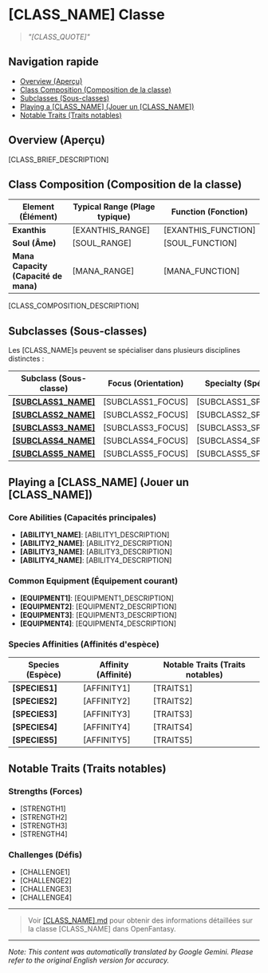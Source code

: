 # [CLASS_NAME] Classe

> *"[CLASS_QUOTE]"*

## Navigation rapide

- [Overview (Aperçu)](#overview)
- [Class Composition (Composition de la classe)](#class-composition)
- [Subclasses (Sous-classes)](#subclasses)
- [Playing a [CLASS_NAME] (Jouer un [CLASS_NAME])](#playing-a-class_name)
- [Notable Traits (Traits notables)](#notable-traits)

## Overview (Aperçu)

[CLASS_BRIEF_DESCRIPTION]

## Class Composition (Composition de la classe)

| Element (Élément) | Typical Range (Plage typique) | Function (Fonction) |
|---------|---------------|----------|
| **Exanthis** | [EXANTHIS_RANGE] | [EXANTHIS_FUNCTION] |
| **Soul (Âme)** | [SOUL_RANGE] | [SOUL_FUNCTION] |
| **Mana Capacity (Capacité de mana)** | [MANA_RANGE] | [MANA_FUNCTION] |

[CLASS_COMPOSITION_DESCRIPTION]

## Subclasses (Sous-classes)

Les [CLASS_NAME]s peuvent se spécialiser dans plusieurs disciplines distinctes :

| Subclass (Sous-classe) | Focus (Orientation) | Specialty (Spécialité) |
|----------|-------|-----------|
| [**[SUBCLASS1_NAME]**]([SUBCLASS1_FILE]) | [SUBCLASS1_FOCUS] | [SUBCLASS1_SPECIALTY] |
| [**[SUBCLASS2_NAME]**]([SUBCLASS2_FILE]) | [SUBCLASS2_FOCUS] | [SUBCLASS2_SPECIALTY] |
| [**[SUBCLASS3_NAME]**]([SUBCLASS3_FILE]) | [SUBCLASS3_FOCUS] | [SUBCLASS3_SPECIALTY] |
| [**[SUBCLASS4_NAME]**]([SUBCLASS4_FILE]) | [SUBCLASS4_FOCUS] | [SUBCLASS4_SPECIALTY] |
| [**[SUBCLASS5_NAME]**]([SUBCLASS5_FILE]) | [SUBCLASS5_FOCUS] | [SUBCLASS5_SPECIALTY] |

## Playing a [CLASS_NAME] (Jouer un [CLASS_NAME])

### Core Abilities (Capacités principales)

- **[ABILITY1_NAME]**: [ABILITY1_DESCRIPTION]
- **[ABILITY2_NAME]**: [ABILITY2_DESCRIPTION]
- **[ABILITY3_NAME]**: [ABILITY3_DESCRIPTION]
- **[ABILITY4_NAME]**: [ABILITY4_DESCRIPTION]

### Common Equipment (Équipement courant)

- **[EQUIPMENT1]**: [EQUIPMENT1_DESCRIPTION]
- **[EQUIPMENT2]**: [EQUIPMENT2_DESCRIPTION]
- **[EQUIPMENT3]**: [EQUIPMENT3_DESCRIPTION]
- **[EQUIPMENT4]**: [EQUIPMENT4_DESCRIPTION]

### Species Affinities (Affinités d'espèce)

| Species (Espèce) | Affinity (Affinité) | Notable Traits (Traits notables) |
|---------|----------|----------------|
| **[SPECIES1]** | [AFFINITY1] | [TRAITS1] |
| **[SPECIES2]** | [AFFINITY2] | [TRAITS2] |
| **[SPECIES3]** | [AFFINITY3] | [TRAITS3] |
| **[SPECIES4]** | [AFFINITY4] | [TRAITS4] |
| **[SPECIES5]** | [AFFINITY5] | [TRAITS5] |

## Notable Traits (Traits notables)

### Strengths (Forces)

- [STRENGTH1]
- [STRENGTH2]
- [STRENGTH3]
- [STRENGTH4]

### Challenges (Défis)

- [CHALLENGE1]
- [CHALLENGE2]
- [CHALLENGE3]
- [CHALLENGE4]

---

> Voir [[CLASS_NAME].md]([CLASS_NAME].md) pour obtenir des informations détaillées sur la classe [CLASS_NAME] dans OpenFantasy.


---
_Note: This content was automatically translated by Google Gemini. Please refer to the original English version for accuracy._
